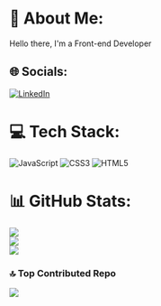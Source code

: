 # 💫 About Me:
Hello there, I'm a Front-end Developer


## 🌐 Socials:
[![LinkedIn](https://img.shields.io/badge/LinkedIn-%230077B5.svg?logo=linkedin&logoColor=white)](https://www.linkedin.com/in/blen-bete-765246212/) 

# 💻 Tech Stack:
![JavaScript](https://img.shields.io/badge/javascript-%23323330.svg?style=for-the-badge&logo=javascript&logoColor=%23F7DF1E) ![CSS3](https://img.shields.io/badge/css3-%231572B6.svg?style=for-the-badge&logo=css3&logoColor=white) ![HTML5](https://img.shields.io/badge/html5-%23E34F26.svg?style=for-the-badge&logo=html5&logoColor=white)
# 📊 GitHub Stats:
![](https://github-readme-stats.vercel.app/api?username=BlenB-dev&theme=shadow_red&hide_border=false&include_all_commits=true&count_private=true)<br/>
![](https://nirzak-streak-stats.vercel.app/?user=BlenB-dev&theme=shadow_red&hide_border=false)<br/>
![](https://github-readme-stats.vercel.app/api/top-langs/?username=BlenB-dev&theme=shadow_red&hide_border=false&include_all_commits=true&count_private=true&layout=compact)

### 🔝 Top Contributed Repo
![](https://github-contributor-stats.vercel.app/api?username=BlenB-dev&limit=5&theme=dark&combine_all_yearly_contributions=true)

<!-- Proudly created with GPRM ( https://gprm.itsvg.in ) -->
